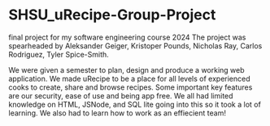 # SHSU_uRecipe-Group-Project
final project for my software engineering course 2024
The project was spearheaded by Aleksander Geiger, Kristoper Pounds, Nicholas Ray,
Carlos Rodriguez, Tyler Spice-Smith.

We were given a semester to plan, design and produce a working web application. We made uRecipe to be a place for all levels of experienced cooks to create, share and browse recipes. Some important key features are our security, ease of use and being app free. We all had limited knowledge on HTML, JSNode, and SQL lite going into this so it took a lot of learning. We also had to learn how to work as an effiecient team!

